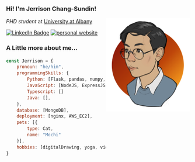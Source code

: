 ### Hi! I'm Jerrison Chang-Sundin!
<img align="right" src="img/cartoonized_profile_pic.png" width="230"/>

_PHD student_ at [University at Albany](https://www.albany.edu/)

[![LinkedIn Badge](https://img.shields.io/badge/chunyen--cs-0077B5?style=flat&logo=linkedin&logoColor=white)](https://www.linkedin.com/in/chunyen-cs/)
[![personal website](https://img.shields.io/badge/website-chunyencs.com-bae8ff?style=flat&logoColor=white&labelColor=16587a)](https://chunyencs.com/)

### A Little more about me...
```Javascript
const Jerrison = {
    pronoun: "he/him",
    programmingSkills: {
        Python: [Flask, pandas, numpy, scikit-learn, nltk, spacy],
        JavaScript: [NodeJS, ExpressJS, AngularJS, ReactJS, cytoscapejs],
        Typescript: []
        Java: [],
    },
    database: [MongoDB],
    deployment: [nginx, AWS_EC2],
    pets: [{
        type: Cat,
        name: "Mochi"
    }],
    hobbies: [digitalDrawing, yoga, videoGames, sawing]
}
```
<!-- ![Top Langs](https://github-readme-stats.vercel.app/api/top-langs/?username=jerrisonchang&theme=city_lights&layout=compact&langs_count=10) -->
<!--
**JerrisonChang/jerrisonchang** is a ✨ _special_ ✨ repository because its `README.md` (this file) appears on your GitHub profile.

Here are some ideas to get you started:

- 🔭 I’m currently working on ...
- 🌱 I’m currently learning ...
- 👯 I’m looking to collaborate on ...
- 🤔 I’m looking for help with ...
- 💬 Ask me about ...
- 📫 How to reach me: ...
- 😄 Pronouns: ...
- ⚡ Fun fact: ...
-->
